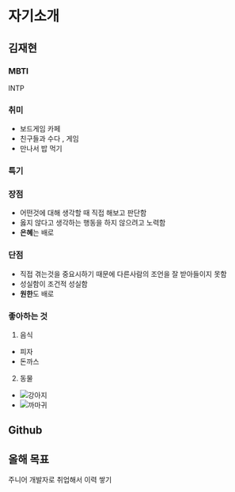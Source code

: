 # 자기소개
 
## 김재현 

### MBTI
INTP
### 취미
- 보드게임 카페
- 친구들과 수다 , 게임
- 만나서 밥 먹기
### 특기

### 장점
- 어떤것에 대해 생각할 때 직접 해보고 판단함
- 옳지 않다고 생각하는 행동을 하지 않으려고 노력함
- **은혜**는 배로
### 단점
- 직접 겪는것을 중요시하기 때문에 다른사람의 조언을 잘 받아들이지 못함
- 성실함이 조건적 성실함
- **원한**도 배로
### 좋아하는 것
 1. 음식
 - 피자
 - 돈까스
 2. 동물
  - ![강아지](https://www.gklibrarykor.com/wp-content/ffuploads/2024/08/1_%EA%B0%95%EC%95%84%EC%A7%80%EC%9D%98-%EC%8B%A0%EC%B2%B4%EC%A0%81-%ED%8A%B9%EC%A7%95.jpg)
  - ![까마귀](https://previews.123rf.com/images/bahau/bahau2105/bahau210500037/168792790-crow-raven-bird-black-bird-cartoon-flat-style-beautiful-character-of-ornithology-vector.jpg)
##  Github

## 올해 목표
주니어 개발자로 취업해서 이력 쌓기